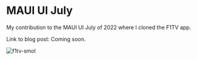 # MAUI UI July

My contribution to the MAUI UI July of 2022 where I cloned the F1TV app.

Link to blog post: Coming soon.

![f1tv-smol](https://user-images.githubusercontent.com/11583629/177056864-a8edd821-0cc5-469b-91f9-66e0051f6f35.png)
